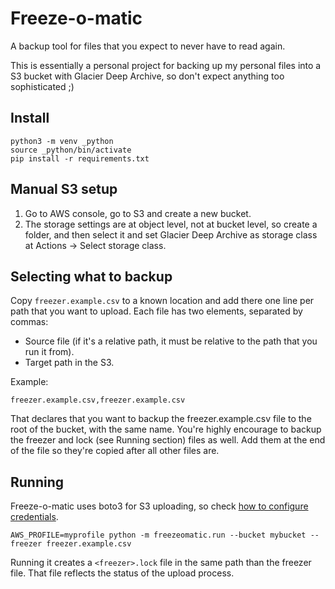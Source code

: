 # Freeze-o-matic

A backup tool for files that you expect to never have to read again.

This is essentially a personal project for backing up my personal files into a S3 bucket with Glacier Deep Archive, so
don't expect anything too sophisticated ;)

## Install

    python3 -m venv _python
    source _python/bin/activate
    pip install -r requirements.txt

## Manual S3 setup

1. Go to AWS console, go to S3 and create a new bucket.
2. The storage settings are at object level, not at bucket level, so create a folder, and then select it and set Glacier
   Deep Archive as storage class at Actions -> Select storage class.

## Selecting what to backup

Copy `freezer.example.csv` to a known location and add there one line per path that you want to upload. Each file has
two elements, separated by commas:

- Source file (if it's a relative path, it must be relative to the path that you run it from).
- Target path in the S3.

Example:

    freezer.example.csv,freezer.example.csv

That declares that you want to backup the freezer.example.csv file to the root of the bucket, with the same name. You're
highly encourage to backup the freezer and lock (see Running section) files as well. Add them at the end of the file so
they're copied after all other files are.

## Running

Freeze-o-matic uses boto3 for S3 uploading, so check
[how to configure credentials](https://boto3.amazonaws.com/v1/documentation/api/latest/guide/credentials.html).

    AWS_PROFILE=myprofile python -m freezeomatic.run --bucket mybucket --freezer freezer.example.csv

Running it creates a `<freezer>.lock` file in the same path than the freezer file. That file reflects the status of the
upload process.

